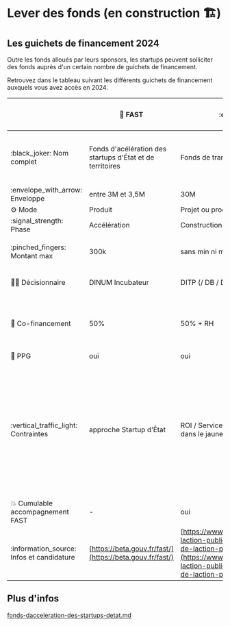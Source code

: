 # Lever des fonds (en construction 🏗️)

## Les guichets de financement 2024

Outre les fonds alloués par leurs sponsors, les startups peuvent solliciter des fonds auprès d'un certain nombre de guichets de financement.

Retrouvez dans le tableau suivant les différents guichets de financement auxquels vous avez accès en 2024.

|                                            | :rocket: FAST                                             | :classical\_building: FTAP                                                                                                                                                                                                         | :seedling: FINDPE                                                                                                                                                                    | :bar\_chart: FTAP DATA                                                                                                                                                                                 | :cloud: FTAP Produits interministériels                                                                                                                                              | :wheelchair: Guichet accessibilité                                                                                                                                                   |
| ------------------------------------------ | --------------------------------------------------------- | ---------------------------------------------------------------------------------------------------------------------------------------------------------------------------------------------------------------------------------- | ------------------------------------------------------------------------------------------------------------------------------------------------------------------------------------ | ------------------------------------------------------------------------------------------------------------------------------------------------------------------------------------------------------ | ------------------------------------------------------------------------------------------------------------------------------------------------------------------------------------ | ------------------------------------------------------------------------------------------------------------------------------------------------------------------------------------ |
| :black\_joker: Nom complet                 | Fonds d'acélération des startups d'État et de territoires | Fonds de transformation de l'action publique                                                                                                                                                                                       | Fonds d’investissement numérique et données pour la planification écologique                                                                                                         | Fonds de transformation de l'action publique volet Données                                                                                                                                             | Fonds de transformation de l'action publique pour les produits interministériels                                                                                                     | Guichet accessibilité                                                                                                                                                                |
| :envelope\_with\_arrow: Enveloppe          | entre 3M et 3,5M                                          | 30M                                                                                                                                                                                                                                | 50M                                                                                                                                                                                  | 10M                                                                                                                                                                                                    | 1M                                                                                                                                                                                   | 12M                                                                                                                                                                                  |
| :gear: Mode                                | Produit                                                   | Projet ou produit                                                                                                                                                                                                                  | Méthode produit                                                                                                                                                                      | Produit                                                                                                                                                                                                | Produit                                                                                                                                                                              | Projet ou produit                                                                                                                                                                    |
| :signal\_strength: Phase                   | Accélération                                              | Construction / Autres                                                                                                                                                                                                              | Toutes phases                                                                                                                                                                        | Toutes phases                                                                                                                                                                                          | Toutes phases                                                                                                                                                                        | Toutes phases                                                                                                                                                                        |
| :pinched\_fingers: Montant max             | 300k                                                      | sans min ni max                                                                                                                                                                                                                    | <p>min 100k€<br>pas de max</p>                                                                                                                                                       | entre 100k€ et 1M€                                                                                                                                                                                     | non renseigné                                                                                                                                                                        | non renseigné                                                                                                                                                                        |
| :judge: Décisionnaire                      | DINUM Incubateur                                          | DITP (/ DB / DINUM / MTEFP)                                                                                                                                                                                                        | DINUM Incubateur  / SGPE                                                                                                                                                             | DINUM (/ DITP)                                                                                                                                                                                         | DINUM Opérateur                                                                                                                                                                      | DINUM                                                                                                                                                                                |
| :handshake: Co-financement                 | 50%                                                       | 50% + RH                                                                                                                                                                                                                           | 50% (sauf cas particuliers jusqu’à 100% pour des produits non financés au PLF 2024)                                                                                                  | 50% + RH                                                                                                                                                                                               | 50% + RH                                                                                                                                                                             | non renseigné                                                                                                                                                                        |
| :scroll: PPG                               | oui                                                       | oui                                                                                                                                                                                                                                | oui                                                                                                                                                                                  | oui                                                                                                                                                                                                    | non                                                                                                                                                                                  | non                                                                                                                                                                                  |
| :vertical\_traffic\_light: Contraintes     | approche Startup d’État                                   | ROI / Service de l’État et opérateurs mentionnés dans le jaune budgétaire                                                                                                                                                          | <p>Transition écologique<br>- Statistiques d’usage publiques<br>- Participation aux comités d’investissements<br>- Arrêt du produit en cas d’impossibilité de prouver son impact</p> | <p>Data<br>ROI / Service de l’État et opérateurs mentionnés dans le jaune budgétaire</p>                                                                                                               | <p>Communs numériques, produits interministériels (ex : France Transfert, Webinaire de l’État, etc)<br>ROI / Service de l’État et opérateurs mentionnés dans le jaune budgétaire</p> | Amélioration de l'accessibilité                                                                                                                                                      |
| :boom: Cumulable accompagnement FAST       | -                                                         | oui                                                                                                                                                                                                                                | oui                                                                                                                                                                                  | oui                                                                                                                                                                                                    | non                                                                                                                                                                                  | oui                                                                                                                                                                                  |
| :information\_source: Infos et candidature | [https://beta.gouv.fr/fast/](https://beta.gouv.fr/fast/)  | [https://www.modernisation.gouv.fr/transformer-laction-publique/fonds-pour-la-transformation-de-laction-publique](https://www.modernisation.gouv.fr/transformer-laction-publique/fonds-pour-la-transformation-de-laction-publique) | Bientôt disponible                                                                                                                                                                   | [https://www.numerique.gouv.fr/services/guichet-financement-exploitation-valorisation-des-donnees/](https://www.numerique.gouv.fr/services/guichet-financement-exploitation-valorisation-des-donnees/) | Bientôt disponible                                                                                                                                                                   | [https://www.numerique.gouv.fr/services/guichet-financement-ftap-design-et-accessibilite/](https://www.numerique.gouv.fr/services/guichet-financement-ftap-design-et-accessibilite/) |

## Plus d'infos

[fonds-dacceleration-des-startups-detat.md](../la-vie-dune-se/acceleration/fonds-dacceleration-des-startups-detat.md "mention")
